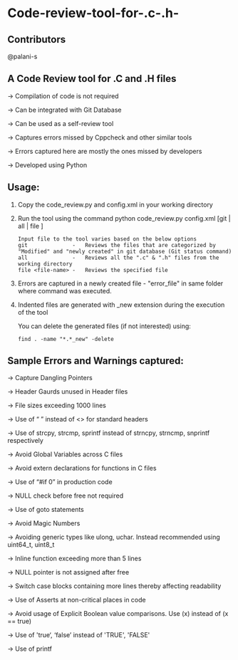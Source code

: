 # Code-review-tool-for-.c-.h-

Contributors
------------
@palani-s

A Code Review tool for .C and .H files
--------------------------------------

-> Compilation of code is not required

-> Can be integrated with Git Database

-> Can be used as a self-review tool 

-> Captures errors missed by Cppcheck and other similar tools

-> Errors captured here are mostly the ones missed by developers

-> Developed using Python




Usage:
------

1) Copy the code_review.py and config.xml in your working directory

2) Run the tool using the command 
       python code_review.py config.xml  [git | all | file <file-name>]

       Input file to the tool varies based on the below options 
       git              -   Reviews the files that are categorized by "Modified" and "newly created" in git database (Git status command)
       all              -   Reviews all the ".c" & ".h" files from the working directory
       file <file-name> -   Reviews the specified file

3) Errors are captured in a newly created file - "error_file" in same folder where command was executed.

4) Indented files are generated with _new extension during the execution of the tool

   You can delete the generated files (if not interested) using:

       find . -name "*.*_new" -delete


Sample Errors and Warnings captured:
------------------------------------

-> Capture Dangling Pointers

-> Header Gaurds unused in Header files

-> File sizes exceeding 1000 lines

-> Use of  “ ” instead of <> for standard headers

-> Use of strcpy, strcmp, sprintf instead of strncpy, strncmp, snprintf respectively

-> Avoid Global Variables across C files

-> Avoid extern declarations for functions in C files

-> Use of “#if 0” in production code

-> NULL check before free not required

-> Use of goto statements

-> Avoid Magic Numbers

-> Avoiding generic types like ulong, uchar. Instead recommended using uint64_t, uint8_t

-> Inline function exceeding more than 5 lines

-> NULL pointer is not assigned after free

-> Switch case blocks containing more lines thereby affecting readability

-> Use of Asserts at non-critical places in code

-> Avoid usage of Explicit Boolean value comparisons. Use (x) instead of (x == true)

-> Use of 'true‘, ‘false’ instead of 'TRUE', 'FALSE'

-> Use of printf

